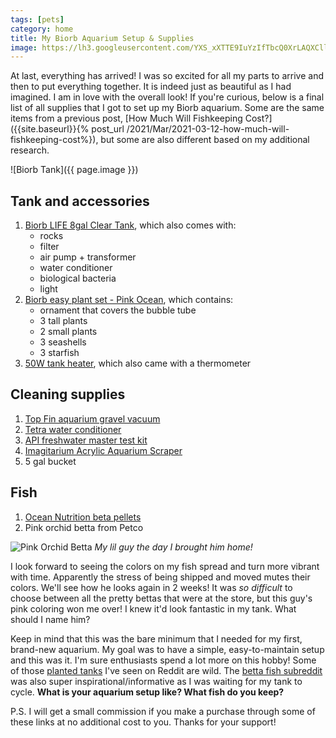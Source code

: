 ```yaml
---
tags: [pets]
category: home
title: My Biorb Aquarium Setup & Supplies
image: https://lh3.googleusercontent.com/YXS_xXTTE9IuYzIfTbcQ0XrLAQXCllxNYBE7CWPwUazM05mLfFDhHSBfQ5-xLT1R-WQo3MDc6mYJiLf_DQzEoCMm26-N6Rm977MtxgFTbTtKu80lFvZjQ2BX-gyw98iszMY_WAF_JBgtIp6U1fhAQuNyPjvgN1d4fpPOezKjR7HwqJwd21Jh8C9EYePpS0QPkj4Qwproc94Zzgb3zZhDmT8iUX323EowIjW7_6vpziXWgodof1XomFmgt0fbV7Y8O5gtkVUtXZZ4v6NWceyrZY4PnAKkgAReyfLqcq4vysH5y73VOpM0KD_PRTx_KAO48LME_kXC8rgYdwKBhBUD0d6-XDg6qdgsVUIhzai1p6gJuEUUW_tA5n5qTPXyyjCVhhjqbj0CnTO0zNHcgJWBTZUbEyvo0tfts-c7xe8bvN--RC0OUg3OGFB-EEAlDy8MMJ3dlmUSyYAZBsW2-ur8zR8SVln3W7hBRd2tRDLdjG0OKhBpy3Tc2Kh2kmq4uJVxkez040g3dwR34uqtF9tMaLC956qhCae-rpjKSfsJElquqFSXyqSmrL4MctusPmpq44siE6rFcev_vNkOJpyKZpkdxE5Gqb_3jPk860wpBJ691Xhvbe7A4GTHtdf2bqDE3J7KdcVR8Y4S1KlUK-goVhZeGMsfFVCyMfmyj4o7UTaAEzpJMatzzZpbfALo6rqdlSRjGHRcKa4J5By2_xIhLLuvEQiz0x8oAUwCS7g6306haSIhIrx6rGb0BTr-Hd_uWnoi9HFlGD77qzDWHV8=s1029-no?authuser=0
---
```

At last, everything has arrived! I was so excited for all my parts to arrive and then to put everything together. It is indeed just as beautiful as I had imagined. I am in love with the overall look! If you're curious, below is a final list of all supplies that I got to set up my Biorb aquarium. Some are the same items from a previous post, [How Much Will Fishkeeping Cost?]({{site.baseurl}}{% post_url /2021/Mar/2021-03-12-how-much-will-fishkeeping-cost%}), but some are also different based on my additional research.

![Biorb Tank]({{ page.image }})

## Tank and accessories
1. [Biorb LIFE 8gal Clear Tank](https://amzn.to/3bCWmbj), which also comes with:
   - rocks
   - filter
   - air pump + transformer
   - water conditioner
   - biological bacteria
   - light
2. [Biorb easy plant set - Pink Ocean](https://amzn.to/3qDqojt), which contains:
   - ornament that covers the bubble tube
   - 3 tall plants
   - 2 small plants
   - 3 seashells
   - 3 starfish
3. [50W tank heater](https://amzn.to/3l6SO4g), which also came with a thermometer

## Cleaning supplies
1. [Top Fin aquarium gravel vacuum](https://www.petsmart.com/fish/maintenance-and-repair/vacuums/top-fin-aquarium-gravel-vacuum-5162805.html)
2. [Tetra water conditioner](https://amzn.to/3bR5Qjk)
3. [API freshwater master test kit](https://amzn.to/2OeZS33)
4. [Imagitarium Acrylic Aquarium Scraper](https://www.petco.com/shop/en/petcostore/product/imagitarium-acrylic-aquarium-scraper#reviews)
5. 5 gal bucket

## Fish
1. [Ocean Nutrition beta pellets](https://amzn.to/2OQl9jF)
2. Pink orchid betta from Petco

![Pink Orchid Betta](https://lh3.googleusercontent.com/MLba3cgfGHa43yVub692Gxg4cxpr8lWMw7fMMNw1e5FIIwQFfi5ny82rT38rDsjB_lbHQNpJaBhAuIKFTt6t9VZzB4BpofsgU1zyc221UbbkDG8B_vJVgFjYqVD7D9KhTVxofob1MGn_05yQ2nWNu55JAKNk5ks-wA6kG_BYDZY8DIYeKC70HQ5kAwikWTdhwOpnwXZnLx_laOXbV8-bswTuV66UtsdJL9sqiEZDdCVslvFcXrDCcgKP5mjhVQpKsfM4U09wUmsQtAUq0z5EDqSD4jRaRwzUcf83zrrO1WwSm7xeAgFiHM1vq1Ioq3M7blyp7wHSwMl-fWlJ8h-EBjNjbhIwquVgy9GJ7dH1MUv2edxPOb4vVE8EywhCF3VDlNRiWpOm21RIQgYg70BOTuxuQKqb71qD-vR2WzU-7SpWWusaOqf739OLBwGgMLx7AFHn52PWlS19UxnBAR9CLLK4Qf3YKUNa0DG_Ej__k5AM_ZdTS66XIf18dmkM4q__bR6yp3tu1bWoJ-1DD1HIgcOovpGskR9JRZrFthxAQKaJEU5CxA3iQ_ug4Utp_KBSsLrsngUilGAWQm55Dz3XEvZ-Box4C_f7vl_yQOpw17xeSV8p2n8-vAfw2MGkEGalWiustm7bmtcg_5szU_Gup3kEfDI6oM398Xoyxgo7_yKZz8WN3uMMOeVYZXSD5M3bkow-FAx80vGjvNE9ofbEz3NSP3lnAHaLZuc3zRTC7X0vMDURcLyGnM74miRmuFTArU1FwWdxZyqBOfSLEP0=w1247-h935-no?authuser=0)
*My lil guy the day I brought him home!*

I look forward to seeing the colors on my fish spread and turn more vibrant with time. Apparently the stress of being shipped and moved mutes their colors. We'll see how he looks again in 2 weeks! It was *so difficult* to choose between all the pretty bettas that were at the store, but this guy's pink coloring won me over! I knew it'd look fantastic in my tank. What should I name him?

Keep in mind that this was the bare minimum that I needed for my first, brand-new aquarium. My goal was to have a simple, easy-to-maintain setup and this was it. I'm sure enthusiasts spend a lot more on this hobby! Some of those [planted tanks](https://www.reddit.com/r/PlantedTank) I've seen on Reddit are wild. The [betta fish subreddit](https://www.reddit.com/r/bettafish/) was also super inspirational/informative as I was waiting for my tank to cycle. **What is your aquarium setup like? What fish do you keep?**

P.S. I will get a small commission if you make a purchase through some of these links at no additional cost to you. Thanks for your support!